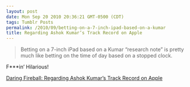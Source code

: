 ```yaml
---
layout: post
date: Mon Sep 20 2010 20:36:21 GMT-0500 (CDT)
tags: Tumblr Posts
permalink: /2010/09/betting-on-a-7-inch-ipad-based-on-a-kumar
title: Regarding Ashok Kumar’s Track Record on Apple
---
```


> Betting on a 7-inch iPad based on a Kumar “research note” is pretty much like betting on the time of day based on a stopped clock.

F***in’ Hilarious!

[Daring Fireball: Regarding Ashok Kumar’s Track Record on Apple](http://daringfireball.net/2010/09/kumar_track_record)

